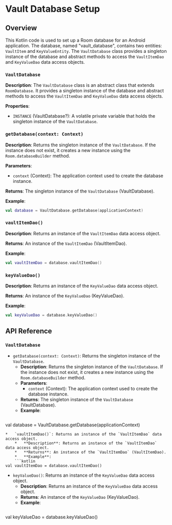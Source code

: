 Vault Database Setup
=====================

Overview
--------

This Kotlin code is used to set up a Room database for an Android application. The database, named "vault_database", contains two entities: `VaultItem` and `KeyValueEntity`. The `VaultDatabase` class provides a singleton instance of the database and abstract methods to access the `VaultItemDao` and `KeyValueDao` data access objects.

### `VaultDatabase`

**Description**: The `VaultDatabase` class is an abstract class that extends `RoomDatabase`. It provides a singleton instance of the database and abstract methods to access the `VaultItemDao` and `KeyValueDao` data access objects.

**Properties**:

- `INSTANCE` (VaultDatabase?): A volatile private variable that holds the singleton instance of the `VaultDatabase`.

### `getDatabase(context: Context)`

**Description**: Returns the singleton instance of the `VaultDatabase`. If the instance does not exist, it creates a new instance using the `Room.databaseBuilder` method.

**Parameters**:

- `context` (Context): The application context used to create the database instance.

**Returns**: The singleton instance of the `VaultDatabase` (VaultDatabase).

**Example**:
```kotlin
val database = VaultDatabase.getDatabase(applicationContext)
```

### `vaultItemDao()`

**Description**: Returns an instance of the `VaultItemDao` data access object.

**Returns**: An instance of the `VaultItemDao` (VaultItemDao).

**Example**:
```kotlin
val vaultItemDao = database.vaultItemDao()
```

### `keyValueDao()`

**Description**: Returns an instance of the `KeyValueDao` data access object.

**Returns**: An instance of the `KeyValueDao` (KeyValueDao).

**Example**:
```kotlin
val keyValueDao = database.keyValueDao()
```

API Reference
-------------

### `VaultDatabase`

*   `getDatabase(context: Context)`: Returns the singleton instance of the `VaultDatabase`.
    *   **Description**: Returns the singleton instance of the `VaultDatabase`. If the instance does not exist, it creates a new instance using the `Room.databaseBuilder` method.
    *   **Parameters**:
        *   `context` (Context): The application context used to create the database instance.
    *   **Returns**: The singleton instance of the `VaultDatabase` (VaultDatabase).
    *   **Example**:
    ```kotlin
val database = VaultDatabase.getDatabase(applicationContext)
```
*   `vaultItemDao()`: Returns an instance of the `VaultItemDao` data access object.
    *   **Description**: Returns an instance of the `VaultItemDao` data access object.
    *   **Returns**: An instance of the `VaultItemDao` (VaultItemDao).
    *   **Example**:
    ```kotlin
val vaultItemDao = database.vaultItemDao()
```
*   `keyValueDao()`: Returns an instance of the `KeyValueDao` data access object.
    *   **Description**: Returns an instance of the `KeyValueDao` data access object.
    *   **Returns**: An instance of the `KeyValueDao` (KeyValueDao).
    *   **Example**:
    ```kotlin
val keyValueDao = database.keyValueDao()
```